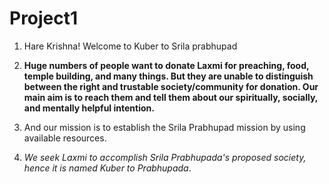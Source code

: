 # Project1
1. Hare Krishna! Welcome to Kuber to Srila prabhupad

2. **Huge numbers of people want to donate Laxmi for preaching, food, temple building, and many things. But they are unable to distinguish between the right and trustable society/community for donation. Our main aim is to reach them and tell them about our spiritually, socially, and mentally helpful intention.**

3. And our mission is to establish the Srila Prabhupad mission by using available resources.

4. *We seek Laxmi to accomplish Srila Prabhupada's proposed society, hence it is named Kuber to Prabhupada*.
